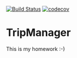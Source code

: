 [![Build Status](https://travis-ci.org/MrJot/tripmanager.svg?branch=master)](https://travis-ci.org/MrJot/tripmanager) [![codecov](https://codecov.io/gh/MrJot/tripmanager/branch/master/graph/badge.svg)](https://codecov.io/gh/MrJot/tripmanager)

# TripManager
This is my homework :-)
